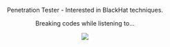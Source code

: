 <p align="center">Penetration Tester - Interested in BlackHat techniques.</p>
<div align="center">
  <p>Breaking codes while listening to...</p>
  <img src="https://spotify-github-profile.vercel.app/api/view?uid=31uzjzpaumgxsmka5gqqjzr2xyha&cover_image=true&theme=default&bar_color=53b14f&bar_color_cover=false" />
</div>

